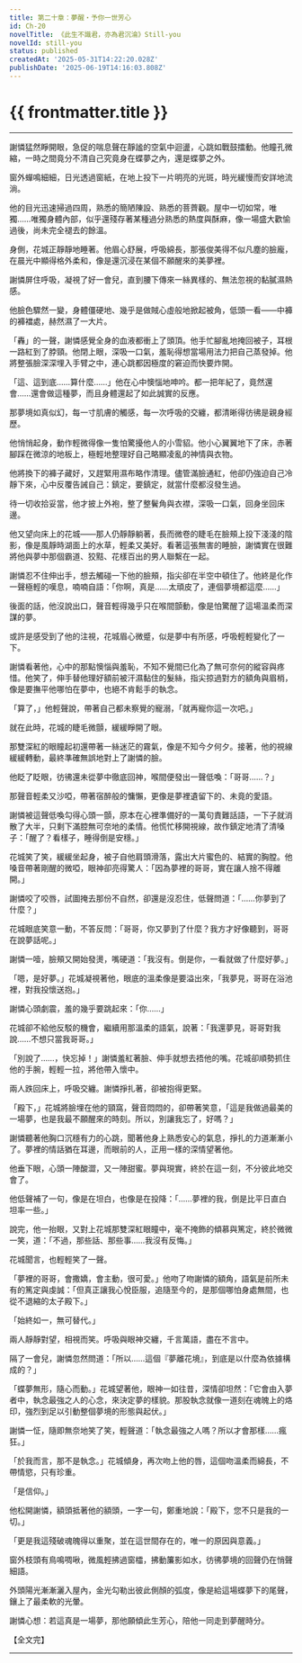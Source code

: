 ```yaml
---
title: 第二十章：夢醒・予你一世芳心
id: Ch-20
novelTitle: 《此生不識君，亦為君沉淪》Still-you
novelId: still-you
status: published
createdAt: '2025-05-31T14:22:20.028Z'
publishDate: '2025-06-19T14:16:03.808Z'
---
```


# {{ frontmatter.title }}

<script setup>
import { useData } from 'vitepress'
const { frontmatter } = useData()
// 如果需要 withBase，可以取消註解下一行
// import { withBase } from 'vitepress'
</script>

---

謝憐猛然睜開眼，急促的喘息聲在靜謐的空氣中迴盪，心跳如戰鼓擂動。他瞳孔微縮，一時之間竟分不清自己究竟身在蝶夢之內，還是蝶夢之外。

窗外蟬鳴細細，日光透過窗紙，在地上投下一片明亮的光斑，時光緩慢而安詳地流淌。

他的目光迅速掃過四周，熟悉的簡陋陳設、熟悉的菩薺觀。屋中一切如常，唯獨……唯獨身體內部，似乎還殘存著某種過分熟悉的熱度與酥麻，像一場盛大歡愉過後，尚未完全褪去的餘溫。

身側，花城正靜靜地睡著。他眉心舒展，呼吸綿長，那張俊美得不似凡塵的臉龐，在晨光中顯得格外柔和，像是還沉浸在某個不願醒來的美夢裡。

謝憐屏住呼吸，凝視了好一會兒，直到腰下傳來一絲異樣的、無法忽視的黏膩濕熱感。

他臉色驟然一變，身體僵硬地、幾乎是做賊心虛般地掀起被角，低頭一看——中褲的褲襠處，赫然濕了一大片。

「轟」的一聲，謝憐感覺全身的血液都衝上了頭頂。他手忙腳亂地掩回被子，耳根一路紅到了脖頸。他閉上眼，深吸一口氣，羞恥得想當場用法力把自己蒸發掉。他將整張臉深深埋入手臂之中，連心跳都因極度的窘迫而快要炸開。

「這、這到底……算什麼……」他在心中懊惱地呻吟。都一把年紀了，竟然還會……還會做這種夢，而且身體還起了如此誠實的反應。

那夢境如真似幻，每一寸肌膚的觸感，每一次呼吸的交纏，都清晰得彷彿是親身經歷。

他悄悄起身，動作輕微得像一隻怕驚擾他人的小雪貂。他小心翼翼地下了床，赤著腳踩在微涼的地板上，極輕地整理好自己略顯凌亂的神情與衣物。

他將換下的褲子藏好，又趕緊用濕布略作清理。儘管滿臉通紅，他卻仍強迫自己冷靜下來，心中反覆告誡自己：鎮定，要鎮定，就當什麼都沒發生過。

待一切收拾妥當，他才披上外袍，整了整鬢角與衣襟，深吸一口氣，回身坐回床邊。

他又望向床上的花城——那人仍靜靜躺著，長而微卷的睫毛在臉頰上投下淺淺的陰影，像是風靜時湖面上的水草，輕柔又美好。看著這張無害的睡臉，謝憐實在很難將他與夢中那個霸道、狡黠、花樣百出的男人聯繫在一起。

謝憐忍不住伸出手，想去觸碰一下他的臉頰，指尖卻在半空中頓住了。他終是化作一聲極輕的嘆息，喃喃自語：「你啊，真是……太頑皮了，連個夢境都這麼……」

後面的話，他沒說出口，聲音輕得幾乎只在喉間顫動，像是怕驚醒了這場溫柔而深謀的夢。

或許是感受到了他的注視，花城眉心微蹙，似是夢中有所感，呼吸輕輕變化了一下。

謝憐看著他，心中的那點懊惱與羞恥，不知不覺間已化為了無可奈何的縱容與疼惜。他笑了，伸手替他理好額前被汗濕黏住的髮絲，指尖掠過對方的額角與眉梢，像是要撫平他哪怕在夢中，也絕不肯鬆手的執念。

「算了，」他輕聲說，帶著自己都未察覺的寵溺，「就再寵你這一次吧。」

就在此時，花城的睫毛微顫，緩緩睜開了眼。

那雙深紅的眼瞳起初還帶著一絲迷茫的霧氣，像是不知今夕何夕。接著，他的視線緩緩轉動，最終準確無誤地對上了謝憐的臉。

他眨了眨眼，彷彿還未從夢中徹底回神，喉間便發出一聲低喚：「哥哥……？」

那聲音輕柔又沙啞，帶著宿醉般的慵懶，更像是夢裡遺留下的、未竟的愛語。

謝憐被這聲低喚勾得心頭一顫，原本在心裡準備好的一萬句責難話語，一下子就消散了大半，只剩下滿腔無可奈地的柔情。他慌忙移開視線，故作鎮定地清了清嗓子：「醒了？看樣子，睡得倒是安穩。」

花城笑了笑，緩緩坐起身，被子自他肩頭滑落，露出大片蜜色的、結實的胸膛。他嗓音帶著剛醒的微啞，眼神卻亮得驚人：「因為夢裡的哥哥，實在讓人捨不得離開。」

謝憐咬了咬唇，試圖掩去那份不自然，卻還是沒忍住，低聲問道：「……你夢到了什麼？」

花城眼底笑意一動，不答反問：「哥哥，你又夢到了什麼？我方才好像聽到，哥哥在說夢話呢。」

謝憐一噎，臉頰又開始發燙，嘴硬道：「我沒有。倒是你，一看就做了什麼好夢。」

「嗯，是好夢。」花城凝視著他，眼底的溫柔像是要溢出來，「我夢見，哥哥在浴池裡，對我投懷送抱。」

謝憐心頭劇震，羞的幾乎要跳起來：「你……」

花城卻不給他反駁的機會，繼續用那溫柔的語氣，說著：「我還夢見，哥哥對我說……不想只當我哥哥。」

「別說了……，快忘掉！」謝憐羞紅著臉、伸手就想去捂他的嘴。花城卻順勢抓住他的手腕，輕輕一拉，將他帶入懷中。

兩人跌回床上，呼吸交纏。謝憐掙扎著，卻被抱得更緊。

「殿下，」花城將臉埋在他的頸窩，聲音悶悶的，卻帶著笑意，「這是我做過最美的一場夢，也是我最不願醒來的時刻。所以，別讓我忘了，好嗎？」

謝憐聽著他胸口沉穩有力的心跳，聞著他身上熟悉安心的氣息，掙扎的力道漸漸小了。夢裡的情話猶在耳邊，而眼前的人，正用一樣的深情望著他。

他垂下眼，心頭一陣酸澀，又一陣甜蜜。夢與現實，終於在這一刻，不分彼此地交會了。

他低聲補了一句，像是在坦白，也像是在投降：「……夢裡的我，倒是比平日直白坦率一些。」

說完，他一抬眼，又對上花城那雙深紅眼瞳中，毫不掩飾的傾慕與篤定，終於微微一笑，道：「不過，那些話、那些事……我沒有反悔。」

花城聞言，也輕輕笑了一聲。

「夢裡的哥哥，會撒嬌，會主動，很可愛。」他吻了吻謝憐的額角，語氣是前所未有的篤定與虔誠：「但真正讓我心悅臣服，追隨至今的，是那個哪怕身處無間，也從不退縮的太子殿下。」

「始終如一，無可替代。」

兩人靜靜對望，相視而笑。呼吸與眼神交纏，千言萬語，盡在不言中。

隔了一會兒，謝憐忽然問道：「所以……這個『夢離花境』，到底是以什麼為依據構成的？」

「蝶夢無形，隨心而動。」花城望著他，眼神一如往昔，深情卻坦然：「它會由入夢者中，執念最強之人的心念，來決定夢的樣貌。那股執念就像一道刻在魂魄上的烙印，強烈到足以引動整個夢境的形態與起伏。」

謝憐一怔，隨即無奈地笑了笑，輕聲道：「執念最強之人嗎？所以才會那樣……瘋狂。」

「於我而言，那不是執念。」花城傾身，再次吻上他的唇，這個吻溫柔而綿長，不帶情慾，只有珍重。

「是信仰。」

他松開謝憐，額頭抵著他的額頭，一字一句，鄭重地說：「殿下，您不只是我的一切。」

「更是我這殘破魂魄得以重聚，並在這世間存在的，唯一的原因與意義。」

窗外枝頭有鳥鳴啁啾，微風輕拂過窗櫺，拂動簾影如水，彷彿夢境的回聲仍在悄聲細語。

外頭陽光漸漸灑入屋內，金光勾勒出彼此側顏的弧度，像是給這場蝶夢下的尾聲，鑲上了最柔軟的光暈。

謝憐心想：若這真是一場夢，那他願傾此生芳心，陪他一同走到夢醒時分。

【全文完】

---
